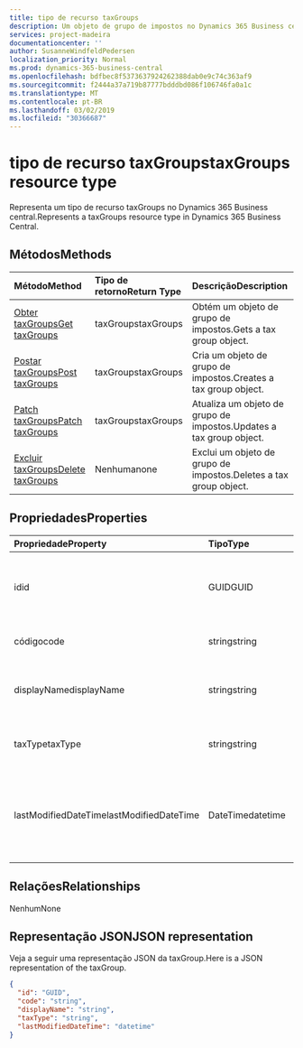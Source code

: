 ```yaml
---
title: tipo de recurso taxGroups
description: Um objeto de grupo de impostos no Dynamics 365 Business central.
services: project-madeira
documentationcenter: ''
author: SusanneWindfeldPedersen
localization_priority: Normal
ms.prod: dynamics-365-business-central
ms.openlocfilehash: bdfbec8f5373637924262388dab0e9c74c363af9
ms.sourcegitcommit: f2444a37a719b87777bdddbd086f106746fa0a1c
ms.translationtype: MT
ms.contentlocale: pt-BR
ms.lasthandoff: 03/02/2019
ms.locfileid: "30366687"
---
```

# <a name="taxgroups-resource-type"></a><span data-ttu-id="6e08e-103">tipo de recurso taxGroups</span><span class="sxs-lookup"><span data-stu-id="6e08e-103">taxGroups resource type</span></span>
<span data-ttu-id="6e08e-104">Representa um tipo de recurso taxGroups no Dynamics 365 Business central.</span><span class="sxs-lookup"><span data-stu-id="6e08e-104">Represents a taxGroups resource type in Dynamics 365 Business Central.</span></span>

## <a name="methods"></a><span data-ttu-id="6e08e-105">Métodos</span><span class="sxs-lookup"><span data-stu-id="6e08e-105">Methods</span></span>
| <span data-ttu-id="6e08e-106">Método</span><span class="sxs-lookup"><span data-stu-id="6e08e-106">Method</span></span>       | <span data-ttu-id="6e08e-107">Tipo de retorno</span><span class="sxs-lookup"><span data-stu-id="6e08e-107">Return Type</span></span>  |<span data-ttu-id="6e08e-108">Descrição</span><span class="sxs-lookup"><span data-stu-id="6e08e-108">Description</span></span>|
|:---------------|:--------|:----------|
|[<span data-ttu-id="6e08e-109">Obter taxGroups</span><span class="sxs-lookup"><span data-stu-id="6e08e-109">Get taxGroups</span></span>](../api/dynamics-taxgroups-get.md)|<span data-ttu-id="6e08e-110">taxGroups</span><span class="sxs-lookup"><span data-stu-id="6e08e-110">taxGroups</span></span>|<span data-ttu-id="6e08e-111">Obtém um objeto de grupo de impostos.</span><span class="sxs-lookup"><span data-stu-id="6e08e-111">Gets a tax group object.</span></span>|
|[<span data-ttu-id="6e08e-112">Postar taxGroups</span><span class="sxs-lookup"><span data-stu-id="6e08e-112">Post taxGroups</span></span>](../api/dynamics-create-taxgroups.md)|<span data-ttu-id="6e08e-113">taxGroups</span><span class="sxs-lookup"><span data-stu-id="6e08e-113">taxGroups</span></span>|<span data-ttu-id="6e08e-114">Cria um objeto de grupo de impostos.</span><span class="sxs-lookup"><span data-stu-id="6e08e-114">Creates a tax group object.</span></span>|
|[<span data-ttu-id="6e08e-115">Patch taxGroups</span><span class="sxs-lookup"><span data-stu-id="6e08e-115">Patch taxGroups</span></span>](../api/dynamics-taxgroups-update.md)|<span data-ttu-id="6e08e-116">taxGroups</span><span class="sxs-lookup"><span data-stu-id="6e08e-116">taxGroups</span></span>|<span data-ttu-id="6e08e-117">Atualiza um objeto de grupo de impostos.</span><span class="sxs-lookup"><span data-stu-id="6e08e-117">Updates a tax group object.</span></span>|
|[<span data-ttu-id="6e08e-118">Excluir taxGroups</span><span class="sxs-lookup"><span data-stu-id="6e08e-118">Delete taxGroups</span></span>](../api/dynamics-taxgroups-delete.md)|<span data-ttu-id="6e08e-119">Nenhuma</span><span class="sxs-lookup"><span data-stu-id="6e08e-119">none</span></span>|<span data-ttu-id="6e08e-120">Exclui um objeto de grupo de impostos.</span><span class="sxs-lookup"><span data-stu-id="6e08e-120">Deletes a tax group object.</span></span>|

## <a name="properties"></a><span data-ttu-id="6e08e-121">Propriedades</span><span class="sxs-lookup"><span data-stu-id="6e08e-121">Properties</span></span>
| <span data-ttu-id="6e08e-122">Propriedade</span><span class="sxs-lookup"><span data-stu-id="6e08e-122">Property</span></span>     | <span data-ttu-id="6e08e-123">Tipo</span><span class="sxs-lookup"><span data-stu-id="6e08e-123">Type</span></span>   |<span data-ttu-id="6e08e-124">Descrição</span><span class="sxs-lookup"><span data-stu-id="6e08e-124">Description</span></span>|
|:---------------|:--------|:----------|
|<span data-ttu-id="6e08e-125">id</span><span class="sxs-lookup"><span data-stu-id="6e08e-125">id</span></span>|<span data-ttu-id="6e08e-126">GUID</span><span class="sxs-lookup"><span data-stu-id="6e08e-126">GUID</span></span>|<span data-ttu-id="6e08e-127">A identificação exclusiva da taxGroup.</span><span class="sxs-lookup"><span data-stu-id="6e08e-127">The unique ID of the taxGroup.</span></span> <span data-ttu-id="6e08e-128">Somente Leitura.</span><span class="sxs-lookup"><span data-stu-id="6e08e-128">Read-Only.</span></span>|
|<span data-ttu-id="6e08e-129">código</span><span class="sxs-lookup"><span data-stu-id="6e08e-129">code</span></span>|<span data-ttu-id="6e08e-130">string</span><span class="sxs-lookup"><span data-stu-id="6e08e-130">string</span></span>|<span data-ttu-id="6e08e-131">Especifica o grupo de impostos.</span><span class="sxs-lookup"><span data-stu-id="6e08e-131">Specifies the tax group.</span></span>|
|<span data-ttu-id="6e08e-132">displayName</span><span class="sxs-lookup"><span data-stu-id="6e08e-132">displayName</span></span>|<span data-ttu-id="6e08e-133">string</span><span class="sxs-lookup"><span data-stu-id="6e08e-133">string</span></span>|<span data-ttu-id="6e08e-134">Especifica o nome de exibição do grupo de impostos.</span><span class="sxs-lookup"><span data-stu-id="6e08e-134">Specifies the tax group display name.</span></span>|
|<span data-ttu-id="6e08e-135">taxType</span><span class="sxs-lookup"><span data-stu-id="6e08e-135">taxType</span></span>|<span data-ttu-id="6e08e-136">string</span><span class="sxs-lookup"><span data-stu-id="6e08e-136">string</span></span>|<span data-ttu-id="6e08e-137">Especifica o tipo de imposto para o grupo.</span><span class="sxs-lookup"><span data-stu-id="6e08e-137">Specifies the tax type for the group.</span></span>|
|<span data-ttu-id="6e08e-138">lastModifiedDateTime</span><span class="sxs-lookup"><span data-stu-id="6e08e-138">lastModifiedDateTime</span></span>|<span data-ttu-id="6e08e-139">DateTime</span><span class="sxs-lookup"><span data-stu-id="6e08e-139">datetime</span></span>|<span data-ttu-id="6e08e-140">O último DateTime que o grupo de impostos foi modificado.</span><span class="sxs-lookup"><span data-stu-id="6e08e-140">The last datetime the tax group was modified.</span></span> <span data-ttu-id="6e08e-141">Somente Leitura.</span><span class="sxs-lookup"><span data-stu-id="6e08e-141">Read-Only.</span></span>|  


## <a name="relationships"></a><span data-ttu-id="6e08e-142">Relações</span><span class="sxs-lookup"><span data-stu-id="6e08e-142">Relationships</span></span>
<span data-ttu-id="6e08e-143">Nenhum</span><span class="sxs-lookup"><span data-stu-id="6e08e-143">None</span></span>

## <a name="json-representation"></a><span data-ttu-id="6e08e-144">Representação JSON</span><span class="sxs-lookup"><span data-stu-id="6e08e-144">JSON representation</span></span>

<span data-ttu-id="6e08e-145">Veja a seguir uma representação JSON da taxGroup.</span><span class="sxs-lookup"><span data-stu-id="6e08e-145">Here is a JSON representation of the taxGroup.</span></span>

```json
{
  "id": "GUID",
  "code": "string",
  "displayName": "string",
  "taxType": "string",
  "lastModifiedDateTime": "datetime"
}

```


